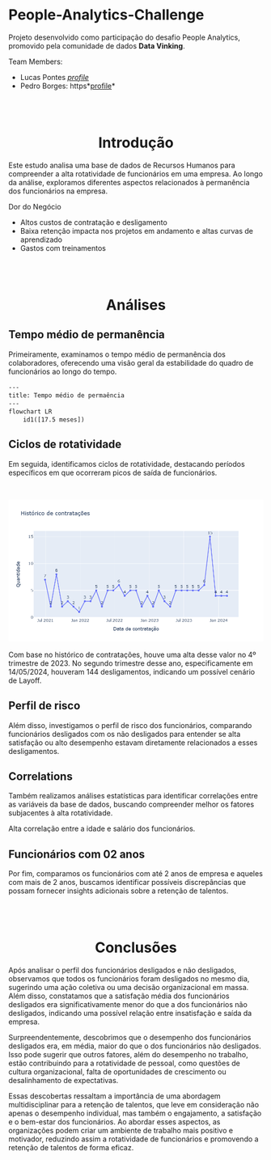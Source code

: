 # People-Analytics-Challenge

Projeto desenvolvido como participação do desafio People Analytics, promovido pela comunidade de dados **Data Vinking**.

Team Members:
- Lucas Pontes *[profile](https://www.linkedin.com/in/lucasdpontes/)*
- Pedro Borges: https*[profile](https://www.linkedin.com/in/pedrogborges/)*

<br><br><h1 align="center">Introdução</h1>

Este estudo analisa uma base de dados de Recursos Humanos para compreender a alta rotatividade de funcionários em uma empresa. Ao longo da análise, exploramos diferentes aspectos relacionados à permanência dos funcionários na empresa.

Dor do Negócio
- Altos custos de contratação e desligamento
- Baixa retenção impacta nos projetos em andamento e altas curvas de aprendizado
- Gastos com treinamentos

<br><br><h1 align="center">Análises</h1>

## Tempo médio de permanência

Primeiramente, examinamos o tempo médio de permanência dos colaboradores, oferecendo uma visão geral da estabilidade do quadro de funcionários ao longo do tempo.

```mermaid
---
title: Tempo médio de permaência
---
flowchart LR
    id1([17.5 meses])
```

## Ciclos de rotatividade

Em seguida, identificamos ciclos de rotatividade, destacando períodos específicos em que ocorreram picos de saída de funcionários.

<br><p align="center"><img src="https://github.com/lucas-dpontes/People-Analytics-Challenge/blob/main/historico_contratacao.PNG?raw=true"></p>

Com base no histórico de contratações, houve uma alta desse valor no 4º trimestre de 2023.
No segundo trimestre desse ano, especificamente em 14/05/2024, houveram 144 desligamentos, indicando um possível cenário de Layoff.

## Perfil de risco

Além disso, investigamos o perfil de risco dos funcionários, comparando funcionários desligados com os não desligados para entender se alta satisfação ou alto desempenho estavam diretamente relacionados a esses desligamentos.

## Correlations

Também realizamos análises estatísticas para identificar correlações entre as variáveis da base de dados, buscando compreender melhor os fatores subjacentes à alta rotatividade.

Alta correlação entre a idade e salário dos funcionários.

## Funcionários com 02 anos

Por fim, comparamos os funcionários com até 2 anos de empresa e aqueles com mais de 2 anos, buscamos identificar possíveis discrepâncias que possam fornecer insights adicionais sobre a retenção de talentos.

<br><br><h1 align="center">Conclusões</h1>

Após analisar o perfil dos funcionários desligados e não desligados, observamos que todos os funcionários foram desligados no mesmo dia, sugerindo uma ação coletiva ou uma decisão organizacional em massa. Além disso, constatamos que a satisfação média dos funcionários desligados era significativamente menor do que a dos funcionários não desligados, indicando uma possível relação entre insatisfação e saída da empresa.

Surpreendentemente, descobrimos que o desempenho dos funcionários desligados era, em média, maior do que o dos funcionários não desligados. Isso pode sugerir que outros fatores, além do desempenho no trabalho, estão contribuindo para a rotatividade de pessoal, como questões de cultura organizacional, falta de oportunidades de crescimento ou desalinhamento de expectativas.

Essas descobertas ressaltam a importância de uma abordagem multidisciplinar para a retenção de talentos, que leve em consideração não apenas o desempenho individual, mas também o engajamento, a satisfação e o bem-estar dos funcionários. Ao abordar esses aspectos, as organizações podem criar um ambiente de trabalho mais positivo e motivador, reduzindo assim a rotatividade de funcionários e promovendo a retenção de talentos de forma eficaz.
